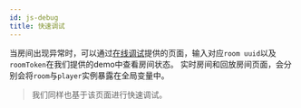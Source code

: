 ```yaml
---
id: js-debug
title: 快速调试
---
```


当房间出现异常时，可以通过[在线调试](blog/debug-center.md)提供的页面，输入对应`room uuid`以及`roomToken`在我们提供的demo中查看房间状态。
实时房间和回放房间页面，会分别会将`room`与`player`实例暴露在全局变量中。

>我们同样也基于该页面进行快速调试。